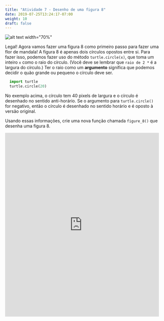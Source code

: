 ```yaml
---
title: "Atividade 7 - Desenho de uma figura 8"
date: 2019-07-25T13:24:17-07:00
weight: 10
draft: false
---
```


![alt text width="70%"](../media/turtle_circles.png "Desenhando uma Figura 8")

Legal! Agora vamos fazer uma figura 8 como primeiro passo para fazer uma flor de mandala! A figura 8 é apenas dois círculos opostos entre si. 
Para fazer isso, podemos fazer uso do método `turtle.circle(x)`, que toma um inteiro `x` como o raio do círculo. (Você deve se lembrar que `raio de 2 *` é a largura do círculo.) Ter o raio como um **argumento** significa que podemos decidir o quão grande ou pequeno o círculo deve ser.

``` python
  import turtle
  turtle.circle(20)
```
No exemplo acima, o círculo tem 40 pixels de largura e o círculo é desenhado no sentido anti-horário. Se o argumento para `turtle.circle()` for negativo, então o círculo é desenhado no sentido horário e é oposto à versão original.

Usando essas informações, crie uma nova função chamada `figure_8()` que desenha uma figura 8.

<iframe src="https://trinket.io/embed/python/e87cb9f3b9" width="100%" height="600" frameborder="0" marginwidth="0" marginheight="0" allowfullscreen></iframe>